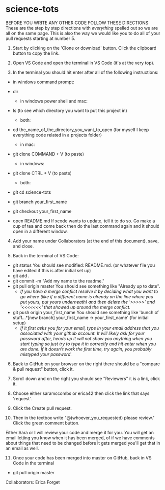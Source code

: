 # science-tots

BEFORE YOU WRITE ANY OTHER CODE FOLLOW THESE DIRECTIONS
These are the step by step directions with *everything* spelled out so we are all on the same page. 
This is also the way we would like you to do all of your pull requests starting at number 5.

1. Start by clicking on the 'Clone or download' button. Click the clipboard button to copy the link.

2. Open VS Code and open the terminal in VS Code (it's at the very top).

3. In the terminal you should hit enter after all of the following instructions:
  - in windows command prompt: 
- dir
  - in windows power shell and mac:
- ls (to see which directory you want to put this project in)
  
  - both:  
- cd the_name_of_the_directory_you_want_to_open (for myself I keep everything code related in a projects folder)
  
  - in mac:
- git clone COMMAND + V (to paste)
  - in windows:
- git clone CTRL + V (to paste)
  
  - both:    
- git cd science-tots
- git branch your_first_name
- git checkout your_first_name
- open README.md
If xcode wants to update, tell it to do so. Go make a cup of tea and come back then do the last command again and it should open in a different window.

4. Add your name under Collaborators (at the end of this document), save, and close.

5. Back in the terminal of VS Code:
- git status
You should see modified: README.md. (or whatever file you have edited if this is after initial set up)
- git add .
- git commit -m "Add my name to the readme."
- git pull origin master
You should see something like "Already up to date". 
  - *If you have a merge conflict resolve it by deciding what you want to go where (like if a different name is already on the line where you put yours, put yours underneath) and then delete the '>>>>>'  and '<<<<<<<' that showed up around the merge conflict.*
- git push origin your_first_name
You should see something like 'bunch of stuff...*[new branch] your_first_name -> your_first_name' (for initial setup)
  - *If it first asks you for your email, type in your email address that you associated with your github account. It will likely ask for your password after, heads up it will not show you anything when you start typing so just try to type it in correctly and hit enter when you are done. If it doesn't work the first time, try again, you probably mistyped your password.*  

6. Back to GitHub on your browser on the right there should be a "compare & pull request" button, click it.

7. Scroll down and on the right you should see "Reviewers" it is a link, click it.

8. Choose either saramccombs or erica42 then click the link that says 'request'.

9. Click the Create pull request.

10. Then in the textbox write "@(whoever_you_requested) please review." Click the green comment button.

Either Sara or I will review your code and merge it for you. You will get an email letting you know when it has been merged, of if we have comments about things that need to be changed before it gets merged you'll get that in an email as well.

11. Once your code has been merged into master on GitHub, back in VS Code in the terminal 
- git pull origin master


Collaborators:
Erica Forget
